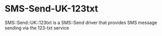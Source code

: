 # SMS-Send-UK-123txt
SMS::Send::UK::123txt is a SMS::Send driver that provides SMS message sending via the 123-txt service
